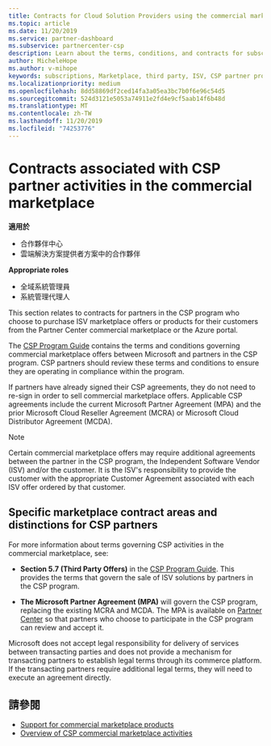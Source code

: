```yaml
---
title: Contracts for Cloud Solution Providers using the commercial marketplace | Partner Center
ms.topic: article
ms.date: 11/20/2019
ms.service: partner-dashboard
ms.subservice: partnercenter-csp
description: Learn about the terms, conditions, and contracts for subscriptions to third-party ISV products purchased by CSP partners in the commercial marketplace.
author: MicheleHope
ms.author: v-mihope
keywords: subscriptions, Marketplace, third party, ISV, CSP partner program, contracts, sell, purchase,
ms.localizationpriority: medium
ms.openlocfilehash: 8dd58869df2ced14fa3a05ea3bc7b0f6e96c54d5
ms.sourcegitcommit: 524d3121e5053a74911e2fd4e9cf5aab14f6b48d
ms.translationtype: MT
ms.contentlocale: zh-TW
ms.lasthandoff: 11/20/2019
ms.locfileid: "74253776"
---
```

# <a name="contracts-associated-with-csp-partner-activities-in-the-commercial-marketplace"></a>Contracts associated with CSP partner activities in the commercial marketplace

**適用於**

- 合作夥伴中心
- 雲端解決方案提供者方案中的合作夥伴

**Appropriate roles**

- 全域系統管理員
- 系統管理代理人

This section relates to contracts for partners in the CSP program who choose to purchase ISV marketplace offers or products for their customers from the Partner Center commercial marketplace or the Azure portal.

The [CSP Program Guide](https://go.microsoft.com/fwlink/p/?LinkId=617100) contains the terms and conditions governing commercial marketplace offers between Microsoft and partners in the CSP program. CSP partners should review these terms and conditions to ensure they are operating in compliance within the program.  

If partners have already signed their CSP agreements, they do not need to re-sign in order to sell commercial marketplace offers. Applicable CSP agreements include the current Microsoft Partner Agreement (MPA) and the prior Microsoft Cloud Reseller Agreement (MCRA) or Microsoft Cloud Distributor Agreement (MCDA).

>[!NOTE]
> Certain commercial marketplace offers may require additional agreements between the partner in the CSP program, the Independent Software Vendor (ISV) and/or the customer. It is the ISV's responsibility to provide the customer with the appropriate Customer Agreement associated with each ISV offer ordered by that customer.

## <a name="specific-marketplace-contract-areas-and-distinctions-for-csp-partners"></a>Specific marketplace contract areas and distinctions for CSP partners

For more information about terms governing CSP activities in the commercial marketplace, see:

- **Section 5.7 (Third Party Offers)** in the [CSP Program Guide](https://go.microsoft.com/fwlink/p/?LinkId=617100). This provides the terms that govern the sale of ISV solutions by partners in the CSP program.

- **The Microsoft Partner Agreement (MPA)** will govern the CSP program, replacing the existing MCRA and MCDA. The MPA is available on [Partner Center](https://partner.microsoft.com/pcv/dashboard/overview) so that partners who choose to participate in the CSP program can review and accept it.
  
Microsoft does not accept legal responsibility for delivery of services between transacting parties and does not provide a mechanism for transacting partners to establish legal terms through its commerce platform. If the transacting partners require additional legal terms, they will need to execute an agreement directly.

## <a name="see-also"></a>請參閱

- [Support for commercial marketplace products](csp-commercial-marketplace-support.md)
- [Overview of CSP commercial marketplace activities](csp-commercial-marketplace-overview.md)
